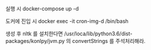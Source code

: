 실행 시
docker-compose up -d

도커에 진입 시
docker exec -it cron-img-d /bin/bash

생성 후 nltk 를 설치한다면 /usr/loca/lib/python3.6/dist-packages/konlpy/jvm.py 의 convertStrings 를 주석처리해라.
